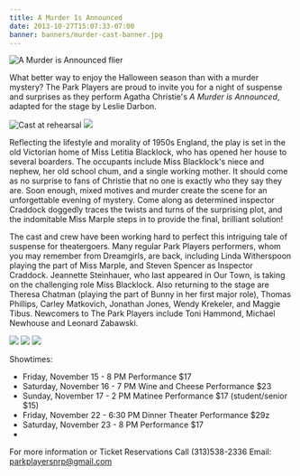 ```yaml
---
title: A Murder Is Announced
date: 2013-10-27T15:07:33-07:00
banner: banners/murder-cast-banner.jpg
---
```

<!--Add details about the show below.-->

![A Murder is Announced flier](/images/murder-flier.jpg)

What better way to enjoy the Halloween season than with a murder mystery? The Park Players are proud to invite you for a night of suspense and surprises as they perform Agatha Christie's _A Murder is Announced_, adapted for the stage by Leslie Darbon.

![Cast at rehearsal](/images/murder-show-1.jpg)
![](/images/murder-show-2.jpg)

Reflecting the lifestyle and morality of 1950s England, the play is set in the old Victorian home of Miss Letitia Blacklock, who has opened her house to several boarders. The occupants include Miss Blacklock's niece and nephew, her old school chum, and a single working mother. It should come as no surprise to fans of Christie that no one is exactly who they say they are. Soon enough, mixed motives and murder create the scene for an unforgettable evening of mystery. Come along as determined inspector Craddock doggedly traces the twists and turns of the surprising plot, and the indomitable Miss Marple steps in to provide the final, brilliant solution!

The cast and crew have been working hard to perfect this intriguing tale of suspense for theatergoers. Many regular Park Players performers, whom you may remember from Dreamgirls, are back, including Linda Witherspoon playing the part of Miss Marple, and Steven Spencer as Inspector Craddock. Jeannette Steinhauer, who last appeared in Our Town, is taking on the challenging role Miss Blacklock. Also returning to the stage are Theresa Chatman (playing the part of Bunny in her first major role), Thomas Phillips, Carley Matkovich, Jonathan Jones, Wendy Krekeler, and Maggie Tibus. Newcomers to The Park Players include Toni Hammond, Michael Newhouse and Leonard Zabawski.

![](/images/murder-show-3.jpg) ![](/images/murder-show-4.jpg) ![](/images/murder-show-6.jpg)

Showtimes:

* Friday, November 15 - 8 PM Performance $17
* Saturday, November 16 - 7 PM Wine and Cheese Performance $23
* Sunday, November 17 - 2 PM Matinee Performance $17 (student/senior $15)
* Friday, November 22 - 6:30 PM Dinner Theater Performance $29z
* Saturday, November 23 - 8 PM Performance $17
* 

For more information or Ticket Reservations Call (313)538-2336 Email: parkplayersnrp@gmail.com
